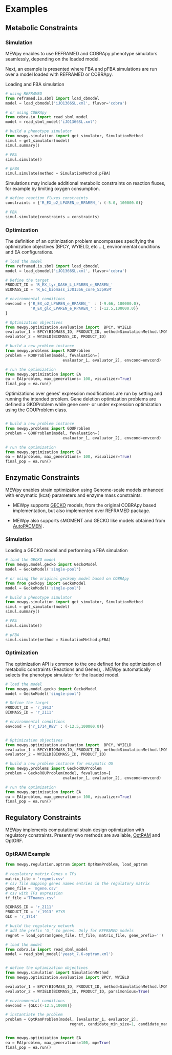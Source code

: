 # Examples



## Metabolic Constraints



### Simulation



MEWpy enables to use REFRAMED and COBRApy phenotype simulators seamlessly, depending on the loaded model.

Next, an example is presented where FBA and pFBA simulations are run over a model loaded with REFRAMED or COBRApy. 



Loading and FBA simulation

```python
# using REFRAMED
from reframed.io.sbml import load_cbmodel
model = load_cbmodel('iJO1366SL.xml', flavor='cobra')

# or using COBRApy
from cobra.io import read_sbml_model
model = read_sbml_model('iJO1366SL.xml')

# build a phenotype simulator
from mewpy.simulation import get_simulator, SimulationMethod   
simul = get_simulator(model)
simul.summary()

# FBA 
simul.simulate()

# pFBA
simul.simulate(method = SimulationMethod.pFBA)
```



Simulations may include additional metabolic constraints on reaction fluxes, for example by limiting oxygen consumption.



```python
# define reaction fluxes constraints
constraints = {'R_EX_o2_LPAREN_e_RPAREN_': (-5.0, 100000.0)}

# FBA 
simul.simulate(constraints = constraints)

```



### Optimization

 The definition of an optimization problem encompasses specifying the optimization objectives (BPCY, WYIELD, etc ...), environmental conditions and EA configurations. 



```python  
# load the model
from reframed.io.sbml import load_cbmodel
model = load_cbmodel('iJO1366SL.xml', flavor='cobra')

# Define the target
PRODUCT_ID = 'R_EX_tyr_DASH_L_LPAREN_e_RPAREN_'
BIOMASS_ID = 'R_Ec_biomass_iJO1366_core_53p95M'

# environmental conditions
envcond = {'R_EX_o2_LPAREN_e_RPAREN_'  : (-9.66, 100000.0),
           'R_EX_glc_LPAREN_e_RPAREN_' : (-12.5,100000.0)}
}

# Optimization objectives
from mewpy.optimization.evaluation import  BPCY, WYIELD
evaluator_1 = BPCY(BIOMASS_ID, PRODUCT_ID, method=SimulationMethod.lMOMA)
evaluator_2 = WYIELD(BIOMASS_ID, PRODUCT_ID)

# build a new problem instance
from mewpy.problems import ROUProblem
problem = ROUProblem(model, fevaluation=[
                         evaluator_1, evaluator_2], envcond=envcond)

# run the optimization
from mewpy.optimization import EA
ea = EA(problem, max_generations= 100, visualizer=True)
final_pop = ea.run()

```



Optimizations over genes' expression modifications are run by setting and running the intended problem. Gene deletion optimization problems are defined a GKOProblem while gene over- or under expression optimization using the GOUProblem class.



```python  

# build a new problem instance
from mewpy.problems import GOUProblem
problem = GOUProblem(model, fevaluation=[
                         evaluator_1, evaluator_2], envcond=envcond)

# run the optimization
from mewpy.optimization import EA
ea = EA(problem, max_generations= 100, visualizer=True)
final_pop = ea.run()

```







## Enzymatic Constraints 



MEWpy enables strain optimization using Genome-scale models enhanced with enzymatic (kcat) parameters and enzyme mass constraints:

* MEWpy supports [GECKO](https://doi.org/10.15252/msb.20167411) models, from the original COBRApy based implementation, but also implemented over REFRAMED package.

* MEWpy also supports sMOMENT and GECKO like models obtained from [AutoPACMEN](https://bmcbioinformatics.biomedcentral.com/articles/10.1186/s12859-019-3329-9) . 





### Simulation

Loading a GECKO model and performing a FBA simulation

```python
# load the GECKO model
from mewpy.model.gecko import GeckoModel
model = GeckoModel('single-pool')

# or using the original geckopy model based on COBRApy
from from geckopy import GeckoModel
model = GeckoModel('single-pool')

# build a phenotype simulator
from mewpy.simulation import get_simulator, SimulationMethod   
simul = get_simulator(model)
simul.summary()

# FBA 
simul.simulate()

# pFBA
simul.simulate(method = SimulationMethod.pFBA)

```



### Optimization

The optimization API is common to the one defined for the optimization of metabolic constraints (Reactions and Genes),  . MEWpy automatically  selects the phenotype simulator for the loaded model.

```python  
# load the model
from mewpy.model.gecko import GeckoModel
model = GeckoModel('single-pool')

# Define the target
PRODUCT_ID = 'r_1913'
BIOMASS_ID = 'r_2111'

# environmental conditions
envcond = {'r_1714_REV' : (-12.5,100000.0)}


# Optimization objectives
from mewpy.optimization.evaluation import  BPCY, WYIELD
evaluator_1 = BPCY(BIOMASS_ID, PRODUCT_ID, method=SimulationMethod.lMOMA)
evaluator_2 = WYIELD(BIOMASS_ID, PRODUCT_ID)

# build a new problem instance for enzymatic OU
from mewpy.problems import GeckoROUProblem
problem = GeckoROUProblem(model, fevaluation=[
                         evaluator_1, evaluator_2], envcond=envcond)

# run the optimization
from mewpy.optimization import EA
ea = EA(problem, max_generations= 100, visualizer=True)
final_pop = ea.run()

```







## Regulatory Constraints



MEWpy implements computational strain design optimization with regulatory constraints. Presently two methods are available, [OptRAM](https://doi.org/10.1371/journal.pcbi.1006835) and OptORF.



### OptRAM Example



```python
from mewpy.regulation.optram import OptRamProblem, load_optram
  
# regulatory matrix Genes x TFs   
matrix_file = 'regnet.csv'
# csv file mapping genes names entries in the regulatory matrix 
gene_file = 'mgene.csv'
# csv with TFs expression 
tf_file ='TFnames.csv'

BIOMASS_ID = 'r_2111'
PRODUCT_ID = 'r_1913' #TYR
GLC = 'r_1714'

# build the regulatory network
# add the prefix 'G_' to genes. Only for REFRAMED models
regnet = load_optram(gene_file, tf_file, matrix_file, gene_prefix='')

# load the model
from cobra.io import read_sbml_model
model = read_sbml_model('yeast_7.6-optram.xml')


# define the optimization objectives
from mewpy.simulation import SimulationMethod
from mewpy.optimization.evaluation import BPCY, WYIELD

evaluator_1 = BPCY(BIOMASS_ID, PRODUCT_ID, method=SimulationMethod.lMOMA)
evaluator_2 = WYIELD(BIOMASS_ID, PRODUCT_ID, parsimonious=True)

# environmental conditions
envcond = {GLC:(-12.5,10000)}

# instantiate the problem
problem = OptRamProblem(model, [evaluator_1, evaluator_2],
                            regnet, candidate_min_size=1, candidate_max_size=6, envcond = envcond)


from mewpy.optimization import EA
ea = EA(problem, max_generations=100, mp=True)
final_pop = ea.run()
```
